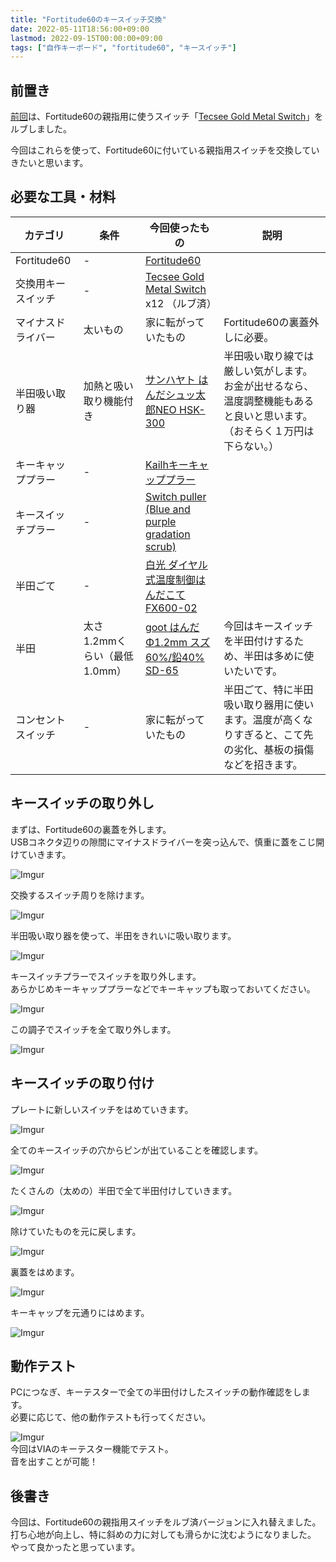 ```yaml
---
title: "Fortitude60のキースイッチ交換"
date: 2022-05-11T18:56:00+09:00
lastmod: 2022-09-15T00:00:00+09:00
tags: ["自作キーボード", "fortitude60", "キースイッチ"]
---
```

## 前置き

[前回](/lube-keyboard-switch)は、Fortitude60の親指用に使うスイッチ「[Tecsee Gold Metal Switch](https://shop.yushakobo.jp/products/2969)」をルブしました。

今回はこれらを使って、Fortitude60に付いている親指用スイッチを交換していきたいと思います。

## 必要な工具・材料

|カテゴリ|条件|今回使ったもの|説明|
|-------|---|-----------|---|
|Fortitude60|-|[Fortitude60](https://shop.yushakobo.jp/products/fortitude60?variant=37665699889313)||
|交換用キースイッチ|-|[Tecsee Gold Metal Switch](https://shop.yushakobo.jp/products/2969) x12 （ルブ済）||
|マイナスドライバー|太いもの|家に転がっていたもの|Fortitude60の裏蓋外しに必要。|
|半田吸い取り器|加熱と吸い取り機能付き|[サンハヤト はんだシュッ太郎NEO HSK-300](https://www.amazon.co.jp/gp/product/B01FEV2BPG/)|半田吸い取り線では厳しい気がします。お金が出せるなら、温度調整機能もあると良いと思います。（おそらく１万円は下らない。）|
|キーキャッププラー|-|[Kailhキーキャッププラー](https://shop.yushakobo.jp/products/a0400kk-00-1)||
|キースイッチプラー|-|[Switch puller (Blue and purple gradation scrub)](https://shop.yushakobo.jp/products/3820)||
|半田ごて|-|[白光 ダイヤル式温度制御はんだこて FX600-02](https://www.amazon.co.jp/gp/product/B006MQD7M4/)||
|半田|太さ1.2mmくらい（最低1.0mm）|[goot はんだ Φ1.2mm スズ60%/鉛40% SD-65](https://www.amazon.co.jp/gp/product/B0029LGAQQ/)|今回はキースイッチを半田付けするため、半田は多めに使いたいです。|
|コンセントスイッチ|-|家に転がっていたもの|半田ごて、特に半田吸い取り器用に使います。温度が高くなりすぎると、こて先の劣化、基板の損傷などを招きます。|

## キースイッチの取り外し

まずは、Fortitude60の裏蓋を外します。  
USBコネクタ辺りの隙間にマイナスドライバーを突っ込んで、慎重に蓋をこじ開けていきます。

![Imgur](https://i.imgur.com/8i8r6v7h.jpg)

交換するスイッチ周りを除けます。

![Imgur](https://i.imgur.com/xwRzreYh.jpg)

半田吸い取り器を使って、半田をきれいに吸い取ります。

![Imgur](https://i.imgur.com/uXtESwDh.jpg)

キースイッチプラーでスイッチを取り外します。  
あらかじめキーキャッププラーなどでキーキャップも取っておいてください。

![Imgur](https://i.imgur.com/mdfVEVTh.jpg)

この調子でスイッチを全て取り外します。

![Imgur](https://i.imgur.com/JV8zjDph.jpg)

## キースイッチの取り付け

プレートに新しいスイッチをはめていきます。

![Imgur](https://i.imgur.com/gjXta9eh.jpg)

全てのキースイッチの穴からピンが出ていることを確認します。

![Imgur](https://i.imgur.com/qksbqb2h.jpg)

たくさんの（太めの）半田で全て半田付けしていきます。

![Imgur](https://i.imgur.com/03MM84Sh.jpg)

除けていたものを元に戻します。

![Imgur](https://i.imgur.com/HDq5qyHh.jpg)

裏蓋をはめます。

![Imgur](https://i.imgur.com/imuCOzgh.jpg)

キーキャップを元通りにはめます。

![Imgur](https://i.imgur.com/fJiz5SFh.jpg)

## 動作テスト

PCにつなぎ、キーテスターで全ての半田付けしたスイッチの動作確認をします。  
必要に応じて、他の動作テストも行ってください。

![Imgur](https://i.imgur.com/2XZDedU.png)  
今回はVIAのキーテスター機能でテスト。  
音を出すことが可能！

## 後書き

今回は、Fortitude60の親指用スイッチをルブ済バージョンに入れ替えました。  
打ち心地が向上し、特に斜めの力に対しても滑らかに沈むようになりました。  
やって良かったと思っています。